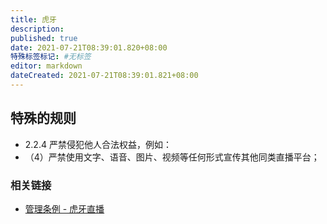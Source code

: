 ```yaml
---
title: 虎牙
description:
published: true
date: 2021-07-21T08:39:01.820+08:00
特殊标签标记: #无标签
editor: markdown
dateCreated: 2021-07-21T08:39:01.821+08:00
---
```


## 特殊的规则

+ 2.2.4 严禁侵犯他人合法权益，例如：
+ （4）严禁使用文字、语音、图片、视频等任何形式宣传其他同类直播平台；

### 相关链接

+ [管理条例 - 虎牙直播](https://archive.is/8WzR7 "https://api-m.huya.com/content/detail/1604")
